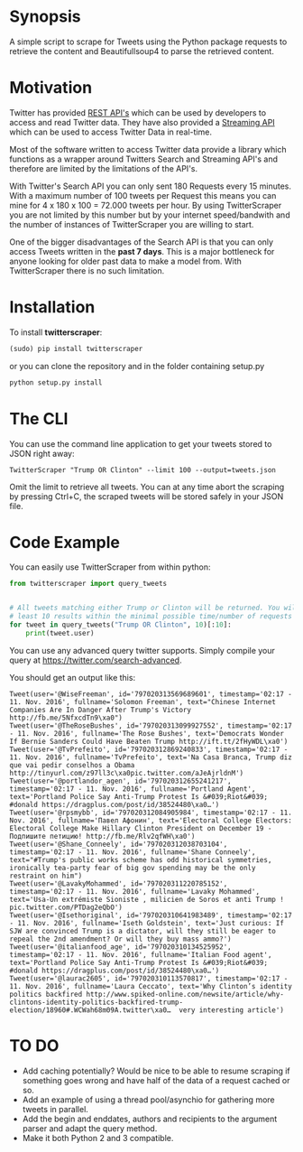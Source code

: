 # Synopsis

A simple script to scrape for Tweets using the Python package requests to
retrieve the content and Beautifullsoup4 to parse the retrieved content.


# Motivation
Twitter has provided [REST API's](https://dev.twitter.com/rest/public) which can
be used by developers to access and read Twitter data. They have also provided
a [Streaming API](https://dev.twitter.com/streaming/overview) which can be used
to access Twitter Data in real-time.

Most of the software written to access Twitter data provide a library which
functions as a wrapper around Twitters Search and Streaming API's and therefore
are limited by the limitations of the API's.

With Twitter's Search API you can only sent 180 Requests every 15 minutes. With
a maximum number of 100 tweets per Request this means you can mine for
4 x 180 x 100 = 72.000 tweets per hour. By using TwitterScraper you are not
limited by this number but by your internet speed/bandwith and the number of
instances of TwitterScraper you are willing to start.


One of the bigger disadvantages of the Search API is that you can only access
Tweets written in the **past 7 days**. This is a major bottleneck for anyone
looking for older past data to make a model from. With TwitterScraper there is
no such limitation.

# Installation

To install **twitterscraper**:

```python
(sudo) pip install twitterscraper
```

or you can clone the repository and in the folder containing setup.py

```python
python setup.py install
```

# The CLI

You can use the command line application to get your tweets stored to JSON
right away:

`TwitterScraper "Trump OR Clinton" --limit 100 --output=tweets.json`

Omit the limit to retrieve all tweets. You can at any time abort the scraping
by pressing Ctrl+C, the scraped tweets will be stored safely in your JSON file.

# Code Example

You can easily use TwitterScraper from within python:

```python
from twitterscraper import query_tweets


# All tweets matching either Trump or Clinton will be returned. You will get at
# least 10 results within the minimal possible time/number of requests
for tweet in query_tweets("Trump OR Clinton", 10)[:10]:
    print(tweet.user)
```

You can use any advanced query twitter supports. Simply compile your query at
<https://twitter.com/search-advanced>.

You should get an output like this:

```text
Tweet(user='@WiseFreeman', id='797020313569689601', timestamp='02:17 - 11. Nov. 2016', fullname='Solomon Freeman', text="Chinese Internet Companies Are In Danger After Trump's Victory http://fb.me/5NfxcdTn9\xa0")
Tweet(user='@TheRoseBushes', id='797020313099927552', timestamp='02:17 - 11. Nov. 2016', fullname='The Rose Bushes', text='Democrats Wonder If Bernie Sanders Could Have Beaten Trump http://ift.tt/2fHyWDL\xa0')
Tweet(user='@TvPrefeito', id='797020312869240833', timestamp='02:17 - 11. Nov. 2016', fullname='TvPrefeito', text='Na Casa Branca, Trump diz que vai pedir conselhos a Obama http://tinyurl.com/z97ll3c\xa0pic.twitter.com/aJeAjrldnM')
Tweet(user='@portlandor_agen', id='797020312655241217', timestamp='02:17 - 11. Nov. 2016', fullname='Portland Agent', text='Portland Police Say Anti-Trump Protest Is &#039;Riot&#039; #donald https://dragplus.com/post/id/38524480\xa0…')
Tweet(user='@rpsmybb', id='797020312084905984', timestamp='02:17 - 11. Nov. 2016', fullname='Павел Афонин', text='Electoral College Electors: Electoral College Make Hillary Clinton President on December 19 - Подпишите петицию! http://fb.me/Rlv2qfWH\xa0')
Tweet(user='@Shane_Conneely', id='797020312038703104', timestamp='02:17 - 11. Nov. 2016', fullname='Shane Conneely', text="#Trump's public works scheme has odd historical symmetries, ironically tea-party fear of big gov spending may be the only restraint on him")
Tweet(user='@LavakyMohammed', id='797020311220785152', timestamp='02:17 - 11. Nov. 2016', fullname='Lavaky Mohammed', text='Usa-Un extrémiste Sioniste , milicien de Soros et anti Trump ! pic.twitter.com/PTDag2eQbO')
Tweet(user='@Isethoriginal', id='797020310641983489', timestamp='02:17 - 11. Nov. 2016', fullname='Iseth Goldstein', text='Just curious: If SJW are convinced Trump is a dictator, will they still be eager to repeal the 2nd amendment? Or will they buy mass ammo?')
Tweet(user='@italianfood_age', id='797020310134525952', timestamp='02:17 - 11. Nov. 2016', fullname='Italian Food agent', text='Portland Police Say Anti-Trump Protest Is &#039;Riot&#039; #donald https://dragplus.com/post/id/38524480\xa0…')
Tweet(user='@laurac2605', id='797020310113570817', timestamp='02:17 - 11. Nov. 2016', fullname='Laura Ceccato', text='Why Clinton’s identity politics backfired http://www.spiked-online.com/newsite/article/why-clintons-identity-politics-backfired-trump-election/18960#.WCWah68m09A.twitter\xa0…  very interesting article')
```

# TO DO

- Add caching potentially? Would be nice to be able to resume scraping if
  something goes wrong and have half of the data of a request cached or so.
- Add an example of using a thread pool/asynchio for gathering more tweets in
  parallel.
- Add the begin and enddates, authors and recipients to the argument parser and adapt the query method. 
- Make it both Python 2 and 3 compatible. 
